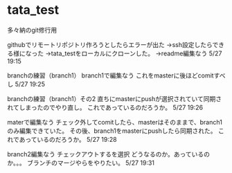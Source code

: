 # tata_test
多々納のgit修行用

githubでリモートリポジトリ作ろうとしたらエラーが出た
→ssh設定したらできる様になった
→tata_testをローカルにクローンした。
→readme編集なう
5/27 19:15

branchの練習（branch1）
branch1で編集なう
これをmasterに後ほどcomitすべし
5/27 19:25

branchの練習（branch1）その2
直ちにmasterにpushが選択されていて同期されてしまったのでやり直し。
これであっているのだろうか。
5/27 19:26

materで編集なう
チェック外してcomitしたら、masterはそのままで、branch1のみ編集できていた。
その後、branch1をmasterにpushしたら同期された。
これであっているのだろうか。
5/27 19:28

branch2編集なう
チェックアウトするを選択
どうなるのか。あっているのか。。。
ブランチのマージやらをやりたい。
5/27 19:31
